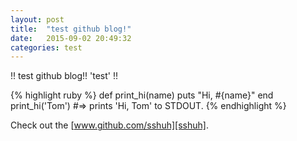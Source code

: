 ```yaml
---
layout: post
title:  "test github blog!"
date:   2015-09-02 20:49:32
categories: test
---
```


!!
test github blog!!
'test'
!!

{% highlight ruby %}
def print_hi(name)
  puts "Hi, #{name}"
end
print_hi('Tom')
#=> prints 'Hi, Tom' to STDOUT.
{% endhighlight %}

Check out the [www.github.com/sshuh][sshuh].

[sshuh]: www.github.com/sshuh
